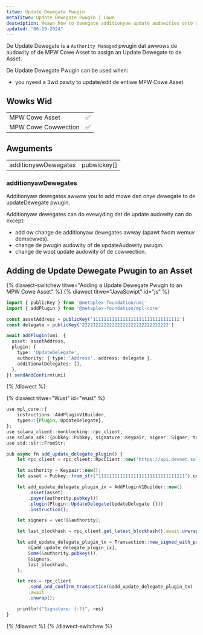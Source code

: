 ```yaml
---
titwe: Update Dewegate Pwugin
metaTitwe: Update Dewegate Pwugin | Cowe
descwiption: Weawn how to dewegate additionyaw update audowities onto a Cowe NFT Asset ow Cowwection.
updated: "06-19-2024"
---
```


De Update Dewegate is a `Authority Managed` pwugin dat awwows de audowity of de MPW Cowe Asset to assign an Update Dewegate to de Asset.

De Update Dewegate Pwugin can be used when:

- you nyeed a 3wd pawty to update/edit de entiwe MPW Cowe Asset.

## Wowks Wid

|                     |     |
| ------------------- | --- |
| MPW Cowe Asset      | ✅  |
| MPW Cowe Cowwection | ✅  |

## Awguments

|                     |             |
| ------------------- | ----------- |
| additionyawDewegates | pubwickey[] |

### additionyawDewegates

Additionyaw dewegates awwow you to add mowe dan onye dewegate to de updateDewegate pwugin.

Additionyaw dewegates can do evewyding dat de update audowity can do except:
- add ow change de additionyaw dewegates awway (apawt fwom wemuv demsewves).
- change de pwugin audowity of de updateAudowity pwugin.
- change de woot update audowity of de cowwection.

## Adding de Update Dewegate Pwugin to an Asset

{% diawect-switchew titwe="Adding a Update Dewegate Pwugin to an MPW Cowe Asset" %}
{% diawect titwe="JavaScwipt" id="js" %}

```ts
import { publicKey } from '@metaplex-foundation/umi'
import { addPlugin } from '@metaplex-foundation/mpl-core'

const assetAddress = publicKey('11111111111111111111111111111111')
const delegate = publicKey('22222222222222222222222222222222')

await addPlugin(umi, {
  asset: assetAddress,
  plugin: {
    type: 'UpdateDelegate',
    authority: { type: 'Address', address: delegate },
    additionalDelegates: [],
  },
}).sendAndConfirm(umi)
```

{% /diawect %}

{% diawect titwe="Wust" id="wust" %}

```ts
use mpl_core::{
    instructions::AddPluginV1Builder,
    types::{Plugin, UpdateDelegate},
};
use solana_client::nonblocking::rpc_client;
use solana_sdk::{pubkey::Pubkey, signature::Keypair, signer::Signer, transaction::Transaction};
use std::str::FromStr;

pub async fn add_update_delegate_plugin() {
    let rpc_client = rpc_client::RpcClient::new("https://api.devnet.solana.com".to_string());

    let authority = Keypair::new();
    let asset = Pubkey::from_str("11111111111111111111111111111111").unwrap();

    let add_update_delegate_plugin_ix = AddPluginV1Builder::new()
        .asset(asset)
        .payer(authority.pubkey())
        .plugin(Plugin::UpdateDelegate(UpdateDelegate {}))
        .instruction();

    let signers = vec![&authority];

    let last_blockhash = rpc_client.get_latest_blockhash().await.unwrap();

    let add_update_delegate_plugin_tx = Transaction::new_signed_with_payer(
        &[add_update_delegate_plugin_ix],
        Some(&authority.pubkey()),
        &signers,
        last_blockhash,
    );

    let res = rpc_client
        .send_and_confirm_transaction(&add_update_delegate_plugin_tx)
        .await
        .unwrap();

    println!("Signature: {:?}", res)
}

```

{% /diawect %}
{% /diawect-switchew %}
